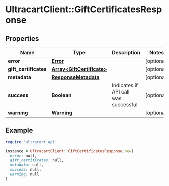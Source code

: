 # UltracartClient::GiftCertificatesResponse

## Properties

| Name | Type | Description | Notes |
| ---- | ---- | ----------- | ----- |
| **error** | [**Error**](Error.md) |  | [optional] |
| **gift_certificates** | [**Array&lt;GiftCertificate&gt;**](GiftCertificate.md) |  | [optional] |
| **metadata** | [**ResponseMetadata**](ResponseMetadata.md) |  | [optional] |
| **success** | **Boolean** | Indicates if API call was successful | [optional] |
| **warning** | [**Warning**](Warning.md) |  | [optional] |

## Example

```ruby
require 'ultracart_api'

instance = UltracartClient::GiftCertificatesResponse.new(
  error: null,
  gift_certificates: null,
  metadata: null,
  success: null,
  warning: null
)
```

